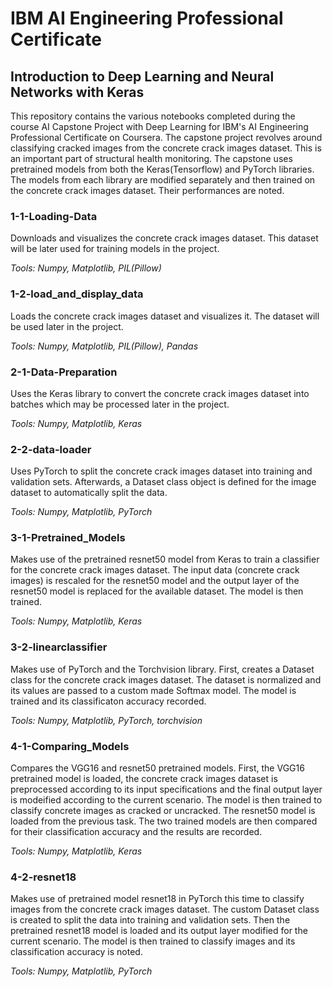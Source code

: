# IBM AI Engineering Professional Certificate
## Introduction to Deep Learning and Neural Networks with Keras

This repository contains the various notebooks completed during the course AI Capstone Project with Deep Learning for IBM's AI Engineering Professional Certificate on Coursera. The capstone project revolves around classifying cracked images from the concrete crack images dataset. This is an important part of structural health monitoring. The capstone uses pretrained models from both the Keras(Tensorflow) and PyTorch libraries. The models from each library are modified separately and then trained on the concrete crack images dataset. Their performances are noted.

### 1-1-Loading-Data

Downloads and visualizes the concrete crack images dataset. This dataset will be later used for training models in the project.

*Tools: Numpy, Matplotlib, PIL(Pillow)*

### 1-2-load_and_display_data

Loads the concrete crack images dataset and visualizes it. The dataset will be used later in the project.

*Tools: Numpy, Matplotlib, PIL(Pillow), Pandas*

### 2-1-Data-Preparation

Uses the Keras library to convert the concrete crack images dataset into batches which may be processed later in the project.

*Tools: Numpy, Matplotlib, Keras*

### 2-2-data-loader


Uses PyTorch to split the concrete crack images dataset into training and validation sets. Afterwards, a Dataset class object is defined for the image dataset to automatically split the data.

*Tools: Numpy, Matplotlib, PyTorch*

### 3-1-Pretrained_Models

Makes use of the pretrained resnet50 model from Keras to train a classifier for the concrete crack images dataset. The input data (concrete crack images) is rescaled for the resnet50 model and the output layer of the resnet50 model is replaced for the available dataset. The model is then trained.

*Tools: Numpy, Matplotlib, Keras*

### 3-2-linearclassifier

Makes use of PyTorch and the Torchvision library. First, creates a Dataset class for the concrete crack images dataset. The dataset is normalized and its values are passed to a custom made Softmax model. The model is trained and its classificaton accuracy recorded.

*Tools: Numpy, Matplotlib, PyTorch, torchvision*

### 4-1-Comparing_Models

Compares the VGG16 and resnet50 pretrained models. First, the VGG16 pretrained model is loaded, the concrete crack images dataset is preprocessed according to its input specifications and the final output layer is modeified according to the current scenario. The model is then trained to classify concrete images as cracked or uncracked. The resnet50 model is loaded from the previous task. The two trained models are then compared for their classification accuracy and the results are recorded.

*Tools: Numpy, Matplotlib, Keras*

### 4-2-resnet18

Makes use of pretrained model resnet18 in PyTorch this time to classify images from the concrete crack images dataset. The custom Dataset class is created to split the data into training and validation sets. Then the pretrained resnet18 model is loaded and its output layer modified for the current scenario. The model is then trained to classify images and its classification accuracy is noted.

*Tools: Numpy, Matplotlib, PyTorch*
